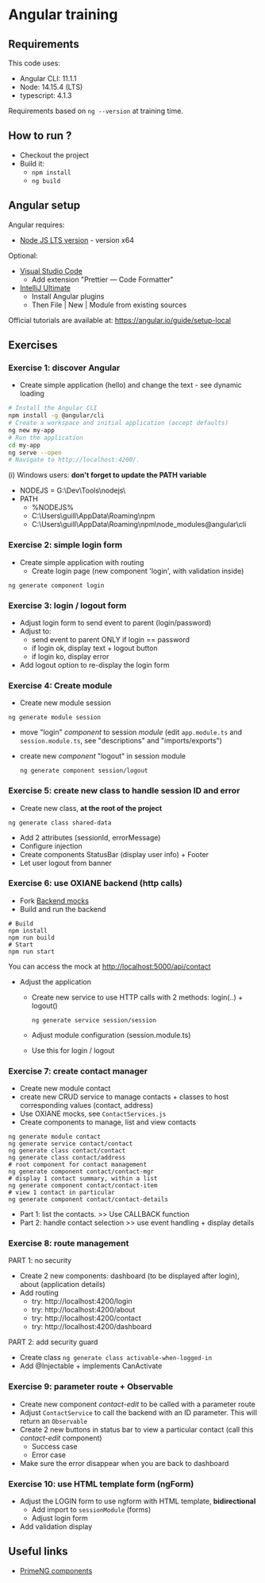 # Angular training

## Requirements

This code uses:
* Angular CLI: 11.1.1
* Node: 14.15.4 (LTS)
* typescript: 4.1.3

Requirements based on `ng --version` at training time.


## How to run ?

* Checkout the project
* Build it: 
  * `npm install`
  * `ng build`


## Angular setup
Angular requires: 
* [Node JS LTS version](https://nodejs.org/en/) - version x64


Optional: 
* [Visual Studio Code](https://code.visualstudio.com/)
  * Add extension "Prettier — Code Formatter"  
* [IntelliJ Ultimate](https://www.jetbrains.com/idea/download/#section=windows) 
  * Install Angular plugins
  * Then File | New | Module from existing sources

Official tutorials are available at: https://angular.io/guide/setup-local

## Exercises

### Exercise 1: discover Angular
* Create simple application (hello) and change the text - see dynamic loading

```bash
# Install the Angular CLI
npm install -g @angular/cli
# Create a workspace and initial application (accept defaults)
ng new my-app
# Run the application
cd my-app
ng serve --open
# Navigate to http://localhost:4200/.
```

(i) Windows users: __don't forget to update the PATH variable__
* NODEJS = G:\Dev\Tools\nodejs\
* PATH
  * %NODEJS%
  * C:\Users\guill\AppData\Roaming\npm
  * C:\Users\guill\AppData\Roaming\npm\node_modules\@angular\cli

### Exercise 2: simple login form
* Create simple application with routing
  * Create login page (new component 'login', with validation inside)
    
```ng generate component login```


### Exercise 3: login / logout form
* Adjust login form to send event to parent (login/password)
* Adjust to: 
  * send event to parent ONLY if login == password
  * if login ok, display text + logout button
  * if login ko, display error
* Add logout option to re-display the login form

### Exercise 4: Create module 

* Create new module session

```ng generate module session```

* move "login" _component_ to session _module_ (edit `app.module.ts` and `session.module.ts`, see "descriptions" and "imports/exports")
* create new _component_ "logout" in session module
  
  ```ng generate component session/logout```

### Exercise 5: create new class to handle session ID and error

* Create new class, __at the root of the project__

```ng generate class shared-data```

* Add 2 attributes (sessionId, errorMessage)
* Configure injection
* Create components StatusBar (display user info) + Footer
* Let user logout from banner

### Exercise 6: use OXIANE backend (http calls)

* Fork [Backend mocks](https://gitlab.com/20-100-2fe/rest-mock)
* Build and run the backend

```
# Build
npm install
npm run build
# Start 
npm run start
```

You can access the mock at [http://localhost:5000/api/contact](http://localhost:5000/api/contact)

* Adjust the application 
  * Create new service to use HTTP calls with 2 methods: login(..) + logout()
    
    ```ng generate service session/session```
    
  * Adjust module configuration (session.module.ts)
  * Use this for login / logout


### Exercise 7: create contact manager

* Create new module contact
* create new CRUD service to manage contacts + classes to host corresponding values (contact, address)
* Use OXIANE mocks, see `ContactServices.js`
* Create components to manage, list and view contacts

```
ng generate module contact
ng generate service contact/contact
ng generate class contact/contact
ng generate class contact/address
# root component for contact management
ng generate component contact/contact-mgr
# display 1 contact summary, within a list
ng generate component contact/contact-item
# view 1 contact in particular
ng generate component contact/contact-details
```

* Part 1: list the contacts. >> Use CALLBACK function
* Part 2: handle contact selection >> use event handling + display details


### Exercise 8: route management

PART 1: no security

* Create 2 new components: dashboard (to be displayed after login), about (application details)
* Add routing
  * try: http://localhost:4200/login
  * try: http://localhost:4200/about
  * try: http://localhost:4200/contact
  * try: http://localhost:4200/dashboard
  

PART 2: add security guard

* Create class
```ng generate class activable-when-logged-in```
* Add @Injectable + implements CanActivate


### Exercise 9: parameter route + Observable

* Create new component _contact-edit_ to be called with a parameter route
* Adjust `ContactService` to call the backend with an ID parameter. This will return an `Observable`
* Create 2 new buttons in status bar to view a particular contact (call this _contact-edit_ component)
  * Success case
  * Error case
* Make sure the error disappear when you are back to dashboard  


### Exercise 10: use HTML template form (ngForm)

* Adjust the LOGIN form to use ngform with HTML template, __bidirectional__
  * Add import to `sessionModule` (forms)
  * Adjust login form
* Add validation display

## Useful links

* [PrimeNG components](https://github.com/primefaces/primeng)

